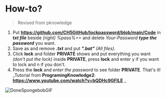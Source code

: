 # How-to?
>Revised from pknowledge
1. Put **https://github.com/CH5GitHub/lockpassword/blob/main/Code** in ***txt file***
beside _(right)_ _%pass%==_ and delete _Your-Password_ ***type the password*** you want.
2. Save as and remove ***.txt*** and put ***".bat"*** _(All files)_.
3. Click **lock** and folder **PRIVATE** shows and
put everything you want _(don't put the lock)_ inside **PRIVATE**, 
press **lock** and enter y if you want to lock and n if you don't.
4. Press the **lock** and _enter the password_ to see folder **PRIVATE**.
That's it!
_Tutorial from **ProgramingKnowledge2**: **https://www.youtube.com/watch?v=bQDHc9GFILE** _

![DoneSpongebobGIF](https://user-images.githubusercontent.com/92840372/194318198-6bed66b7-b0d4-4f44-a776-512b3c309a12.gif)
